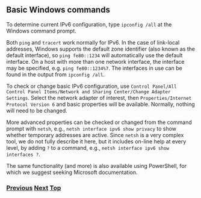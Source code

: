 ## Basic Windows commands

To determine current IPv6 configuration, type `ipconfig /all` at the Windows command prompt.

Both `ping` and `tracert` work normally for IPv6. In the case of link-local addresses,
Windows supports the default zone identifier (also known as the default interface),
so `ping fe80::1234` will automatically use the default interface. On a host with more
than one network interface, the interface may be specified, e.g. `ping fe80::1234%7`.
The interfaces in use can be found in the output from `ipconfig /all`.

To check or change basic IPv6 configuration, use
`Control Panel/All Control Panel Items/Network and Sharing Center/Change Adapter Settings`.
Select the network adapter of interest, then `Properties/Internet Protocol Version 6`
and basic properties will be available. Normally, nothing will need to be changed.

More advanced properties can be checked or changed from the command prompt with `netsh`, e.g.,
`netsh interface ipv6 show privacy` to show whether temporary addresses are active.
Since `netsh` is a very complex tool, we do not fully describe it here, but it includes
on-line help at every level, by adding `?` to a command, e.g., `netsh interface ipv6 show interfaces ?`.

The same functionality (and more) is also available using PowerShell,
for which we suggest seeking Microsoft documentation.


<!-- Link lines generated automatically; do not delete -->

### [<ins>Previous</ins>](Packet%20size%20and%20Jumbo%20Frames.md) [<ins>Next</ins>](../07.%20Case%20Studies/07.%20Case%20Studies.md) [<ins>Top</ins>](06.%20Management%20and%20Operations.md)
